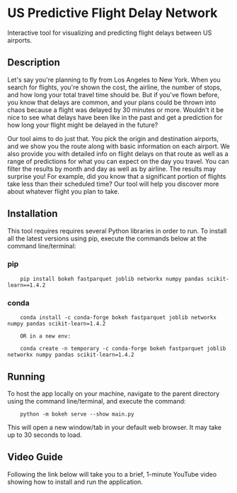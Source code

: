 # US Predictive Flight Delay Network 

Interactive tool for visualizing and predicting flight delays between US airports.


## Description

Let's say you're planning to fly from Los Angeles to New York. When you search for flights, you're shown the cost, the airline, the number of stops, and how long your total travel time should be. But if you've flown before, you know that delays are common, and your plans could be thrown into chaos because a flight was delayed by 30 minutes or more. Wouldn't it be nice to see what delays have been like in the past and get a prediction for how long your flight might be delayed in the future?

Our tool aims to do just that. You pick the origin and destination airports, and we show you the route along with basic information on each airport. We also provide you with detailed info on flight delays on that route as well as a range of predictions for what you can expect on the day you travel. You can filter the results by month and day as well as by airline. The results may surprise you! For example, did you know that a significant portion of flights take less than their scheduled time? Our tool will help you discover more about whatever flight you plan to take.


## Installation

This tool requires requires several Python libraries in order to run. To install all the latest versions using pip, execute the 
commands below at the command line/terminal:

### pip
```
    pip install bokeh fastparquet joblib networkx numpy pandas scikit-learn==1.4.2
```
### conda
```
    conda install -c conda-forge bokeh fastparquet joblib networkx numpy pandas scikit-learn=1.4.2

    OR in a new env:

    conda create -n temporary -c conda-forge bokeh fastparquet joblib networkx numpy pandas scikit-learn=1.4.2
```

## Running

To host the app locally on your machine, navigate to the parent directory using the command line/terminal, and execute the command:

```
    python -m bokeh serve --show main.py
```

This will open a new window/tab in your default web browser. It may take up to 30 seconds to load.


## Video Guide

Following the link below will take you to a brief, 1-minute YouTube video showing how to install and run the application.

